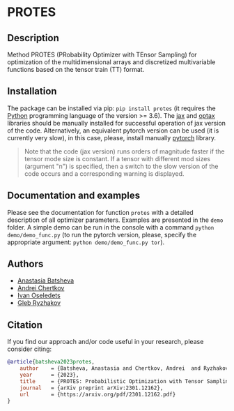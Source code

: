 # PROTES


## Description

Method PROTES (PRobability Optimizer with TEnsor Sampling) for optimization of the multidimensional arrays and  discretized multivariable functions based on the tensor train (TT) format.


## Installation

The package can be installed via pip: `pip install protes` (it requires the [Python](https://www.python.org) programming language of the version >= 3.6). The [jax](https://github.com/google/jax) and [optax](https://github.com/deepmind/optax) libraries should be manually installed for successful operation of jax version of the code. Alternatively, an equivalent pytorch version can be used (it is currently very slow), in this case, please, install manually [pytorch](https://pytorch.org/) library.

> Note that the code (jax version) runs orders of magnitude faster if the tensor mode size is constant. If a tensor with different mod sizes (argument "n") is specified, then a switch to the slow version of the code occurs and a corresponding warning is displayed.


## Documentation and examples

Please see the documentation for function `protes` with a detailed description of all optimizer parameters. Examples are presented in the `demo` folder. A simple demo can be run in the console with a command `python demo/demo_func.py` (to run the pytorch version, please, specify the appropriate argument: `python demo/demo_func.py tor`).


## Authors

- [Anastasia Batsheva](https://github.com/anabatsh)
- [Andrei Chertkov](https://github.com/AndreiChertkov)
- [Ivan Oseledets](https://github.com/oseledets)
- [Gleb Ryzhakov](https://github.com/G-Ryzhakov)


## Citation

If you find our approach and/or code useful in your research, please consider citing:

```bibtex
@article{batsheva2023protes,
    author    = {Batsheva, Anastasia and Chertkov, Andrei  and Ryzhakov, Gleb and Oseledets, Ivan},
    year      = {2023},
    title     = {PROTES: Probabilistic Optimization with Tensor Sampling},
    journal   = {arXiv preprint arXiv:2301.12162},
    url       = {https://arxiv.org/pdf/2301.12162.pdf}
}
```
